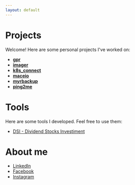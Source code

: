 ```yaml
---
layout: default
---
```


# Projects

Welcome! Here are some personal projects I've worked on:

*   [**gpr**](https://github.com/leodamasceno/gpr)
*   [**imager**](https://github.com/leodamasceno/imager)
*   [**k8s_connect**](https://github.com/leodamasceno/k8s_connect)
*   [**maceio**](https://github.com/leodamasceno/maceio)
*   [**myrbackup**](https://github.com/leodamasceno/myrbackup)
*   [**ping2me**](https://github.com/leodamasceno/ping2me)

# Tools

Here are some tools I developed. Feel free to use them:

*   [DSI - Dividend Stocks Investiment](./dsi.md)


# About me

*   [LinkedIn](https://www.linkedin.com/in/leonardo-damasceno-27162525)
*   [Facebook](https://www.facebook.com/leonardo.damasceno.5)
*   [Instagram](https://www.instagram.com/damascenolnx)